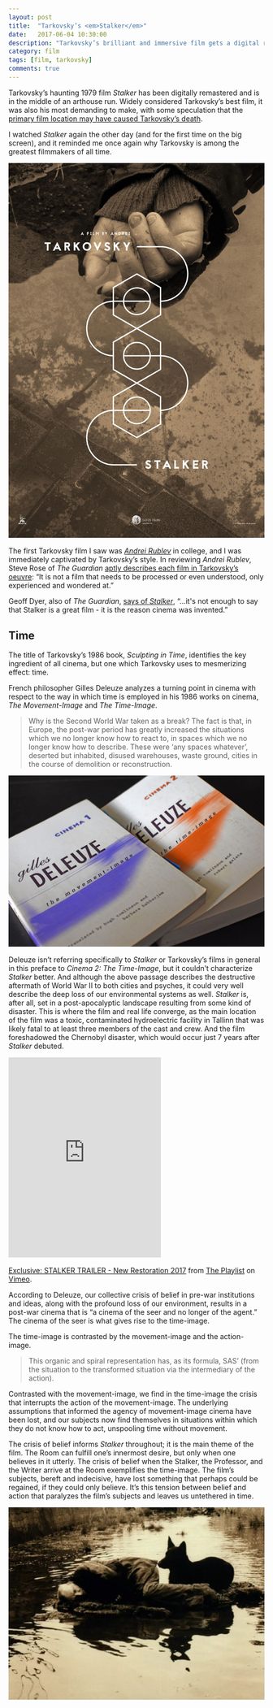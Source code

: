 ```yaml
---
layout: post
title:  "Tarkovsky’s <em>Stalker</em>"
date:   2017-06-04 10:30:00
description: "Tarkovsky’s brilliant and immersive film gets a digital restoration and a new audience."
category: film
tags: [film, tarkovsky]
comments: true
---
```


Tarkovsky’s haunting 1979 film _Stalker_ has been digitally remastered and is in the middle of an arthouse run. Widely considered Tarkovsky’s best film, it was also his most demanding to make, with some speculation that the [primary film location may have caused Tarkovsky’s death](http://www.tasteofcinema.com/2016/8-famous-directors-who-died-or-almost-died-making-their-films/).

I watched _Stalker_ again the other day (and for the first time on the big screen), and it reminded me once again why Tarkovsky is among the greatest filmmakers of all time.

![Stalker film poster](../assets/images/stalker.jpg)

The first Tarkovsky film I saw was [_Andrei Rublev_](https://www.criterion.com/films/300-andrei-rublev) in college, and I was immediately captivated by Tarkovsky’s style. In reviewing _Andrei Rublev_, Steve Rose of _The Guardian_ [aptly describes each film in Tarkovsky’s oeuvre](https://www.theguardian.com/film/2010/oct/20/andrei-rublev-tarkovsky-arthouse): “It is not a film that needs to be processed or even understood, only experienced and wondered at.” 

Geoff Dyer, also of _The Guardian_, [says of _Stalker_](https://www.theguardian.com/film/2009/feb/06/andrei-tarkovsky-stalker-russia-gulags-chernobyl), “...it's not enough to say that Stalker is a great film - it is the reason cinema was invented.”

## Time

The title of Tarkovsky’s 1986 book, _Sculpting in Time_, identifies the key ingredient of all cinema, but one which Tarkovsky uses to mesmerizing effect: time.

French philosopher Gilles Deleuze analyzes a turning point in cinema with respect to the way in which time is employed in his 1986 works on cinema, _The Movement-Image_ and _The Time-Image_. 

>Why is the Second World War taken as a break? The fact is that, in Europe, the post-war period has greatly increased the situations which we no longer know how to react to, in spaces which we no longer know how to describe. These were ‘any spaces whatever’, deserted but inhabited, disused warehouses, waste ground, cities in the course of demolition or reconstruction.

![Cinema books 1 and 2](../assets/images/cinema1_2.jpg)

Deleuze isn’t referring specifically to _Stalker_ or Tarkovsky’s films in general in this preface to _Cinema 2: The Time-Image_, but it couldn’t characterize _Stalker_ better. And although the above passage describes the destructive aftermath of World War II to both cities and psyches, it could very well describe the deep loss of our environmental systems as well. _Stalker_ is, after all, set in a post-apocalyptic landscape resulting from some kind of disaster. This is where the film and real life converge, as the main location of the film was a toxic, contaminated hydroelectric facility in Tallinn that was likely fatal to at least three members of the cast and crew. And the film foreshadowed the Chernobyl disaster, which would occur just 7 years after _Stalker_ debuted. 

<iframe src="https://player.vimeo.com/video/213701012" width=“100%” height="394" frameborder="0" webkitallowfullscreen mozallowfullscreen allowfullscreen></iframe>
<p><a href="https://vimeo.com/213701012">Exclusive: STALKER TRAILER - New Restoration 2017</a> from <a href="https://vimeo.com/theplaylist">The Playlist</a> on <a href="https://vimeo.com">Vimeo</a>.</p>

According to Deleuze, our collective crisis of belief in pre-war institutions and ideas, along with the profound loss of our environment, results in a post-war cinema that is “a cinema of the seer and no longer of the agent.” The cinema of the seer is what gives rise to the time-image.

The time-image is contrasted by the movement-image and the action-image.

>This organic and spiral representation has, as its formula, SAS’ (from the situation to the transformed situation via the intermediary of the action).

Contrasted with the movement-image, we find in the time-image the crisis that interrupts the action of the movement-image.   The underlying assumptions that informed the agency of movement-image cinema have been lost, and our subjects now find themselves in situations within which they do not know how to act, unspooling time without movement. 

The crisis of belief informs _Stalker_ throughout; it is the main theme of the film. The Room can fulfill one’s innermost desire, but only when one believes in it utterly. The crisis of belief when the Stalker, the Professor, and the Writer arrive at the Room exemplifies the time-image. The film’s subjects, bereft and indecisive, have lost something that perhaps could be regained, if they could only believe. It’s this tension between belief and action that paralyzes the film’s subjects and leaves us untethered in time.

![the stalker and a dog](../assets/images/stalker_dog.jpg)

